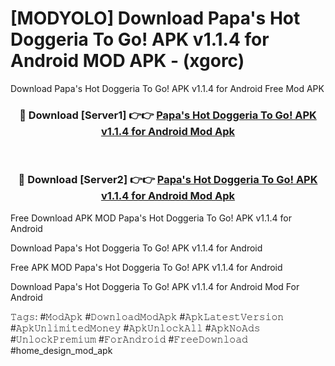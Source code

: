 # [MODYOLO] Download Papa's Hot Doggeria To Go! APK v1.1.4 for Android MOD APK - (xgorc)
Download Papa's Hot Doggeria To Go! APK v1.1.4 for Android Free Mod APK

<div align="center">
<h3>🔴 Download [Server1] 👉👉 <a href="https://apk-comot.site?title=Papa's_Hot_Doggeria_To_Go!_APK_v1.1.4_for_Android">Papa's Hot Doggeria To Go! APK v1.1.4 for Android Mod Apk</a></h3><br>

<h3>🔴 Download [Server2] 👉👉 <a href="https://apk-comot.site?title=Papa's_Hot_Doggeria_To_Go!_APK_v1.1.4_for_Android">Papa's Hot Doggeria To Go! APK v1.1.4 for Android Mod Apk</a></h3>
</div>


Free Download APK MOD Papa's Hot Doggeria To Go! APK v1.1.4 for Android

Download Papa's Hot Doggeria To Go! APK v1.1.4 for Android 

Free APK MOD Papa's Hot Doggeria To Go! APK v1.1.4 for Android 

Download Papa's Hot Doggeria To Go! APK v1.1.4 for Android Mod For Android

𝚃𝚊𝚐𝚜: #𝙼𝚘𝚍𝙰𝚙𝚔 #𝙳𝚘𝚠𝚗𝚕𝚘𝚊𝚍𝙼𝚘𝚍𝙰𝚙𝚔 #𝙰𝚙𝚔𝙻𝚊𝚝𝚎𝚜𝚝𝚅𝚎𝚛𝚜𝚒𝚘𝚗 #𝙰𝚙𝚔𝚄𝚗𝚕𝚒𝚖𝚒𝚝𝚎𝚍𝙼𝚘𝚗𝚎𝚢 #𝙰𝚙𝚔𝚄𝚗𝚕𝚘𝚌𝚔𝙰𝚕𝚕 #𝙰𝚙𝚔𝙽𝚘𝙰𝚍𝚜 #𝚄𝚗𝚕𝚘𝚌𝚔𝙿𝚛𝚎𝚖𝚒𝚞𝚖 #𝙵𝚘𝚛𝙰𝚗𝚍𝚛𝚘𝚒𝚍 #𝙵𝚛𝚎𝚎𝙳𝚘𝚠𝚗𝚕𝚘𝚊𝚍 #home_design_mod_apk